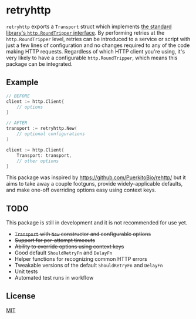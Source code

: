 # retryhttp

`retryhttp` exports a `Transport` struct which implements [the standard library's `http.RoundTripper` interface](https://pkg.go.dev/net/http#RoundTripper). By performing retries at the `http.RoundTripper` level, retries can be introduced to a service or script with just a few lines of configuration and no changes required to any of the code making HTTP requests. Regardless of which HTTP client you're using, it's very likely to have a configurable `http.RoundTripper`, which means this package can be integrated.

## Example

```go
// BEFORE
client := http.Client{
    // options
}

// AFTER
transport := retryhttp.New(
    // optional configurations
)

client := http.Client{
    Transport: transport,
    // other options
}
```

This package was inspired by https://github.com/PuerkitoBio/rehttp/ but it aims to take away a couple footguns, provide widely-applicable defaults, and make one-off overriding options easy using context keys.

## TODO

This package is still in development and it is not recommended for use yet.

- ~~`Transport` with `New` constructor and configurable options~~
- ~~Support for per-attempt timeouts~~
- ~~Ability to override options using context keys~~
- Good default `ShouldRetryFn` and `DelayFn`
- Helper functions for recognizing common HTTP errors
- Tweakable versions of the default `ShouldRetryFn` and `DelayFn`
- Unit tests
- Automated test runs in workflow

## License

[MIT](https://github.com/justinrixx/retryhttp/blob/main/LICENSE)
